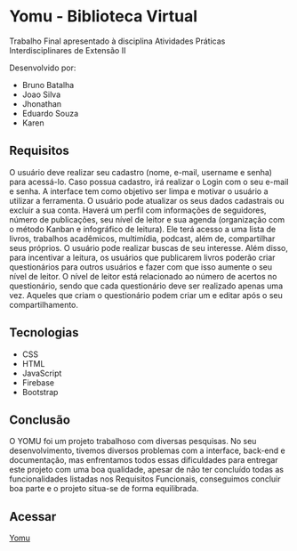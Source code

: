 # Yomu - Biblioteca Virtual

Trabalho Final apresentado à disciplina Atividades Práticas Interdisciplinares de Extensão II


Desenvolvido por:
- Bruno Batalha
- Joao Silva
- Jhonathan
- Eduardo Souza
- Karen

## Requisitos
O usuário deve realizar seu cadastro (nome, e-mail, username e senha) para acessá-lo. Caso possua cadastro, irá realizar o Login com o seu e-mail e senha. A interface tem como objetivo ser limpa e motivar o usuário a utilizar a ferramenta. O usuário pode atualizar os seus dados cadastrais ou excluir a sua conta. Haverá um perfil com informações de seguidores, número de publicações, seu nível de leitor e sua agenda (organização com o método Kanban e infográfico de leitura). Ele terá acesso a uma lista de livros, trabalhos acadêmicos, multimídia, podcast, além de, compartilhar seus próprios. O usuário pode realizar buscas de seu interesse. Além disso, para incentivar a leitura, os usuários que publicarem livros poderão criar questionários para outros usuários e fazer com que isso aumente o seu nível de leitor. O nível de leitor está relacionado ao número de acertos no questionário, sendo que cada questionário deve ser realizado apenas uma vez. Aqueles que criam o questionário podem criar um e editar após o seu compartilhamento. 

## Tecnologias
- CSS
- HTML
- JavaScript
- Firebase
- Bootstrap

## Conclusão
O YOMU foi um projeto trabalhoso com diversas pesquisas. No seu desenvolvimento, tivemos diversos problemas com a interface, back-end e documentação, mas enfrentamos todos essas dificuldades para entregar este projeto com uma boa qualidade, apesar de não ter concluído todas as funcionalidades listadas nos Requisitos Funcionais, conseguimos concluir boa parte e o projeto situa-se  de forma equilibrada.

## Acessar
[Yomu](https://joao-ssilva.github.io/Gerencia-de-Configura-YOMU/)
